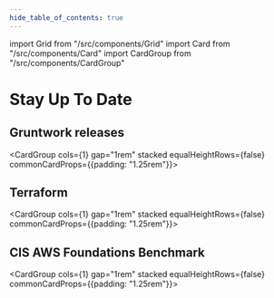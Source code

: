 ```yaml
---
hide_table_of_contents: true
---
```


import Grid from "/src/components/Grid"
import Card from "/src/components/Card"
import CardGroup from "/src/components/CardGroup"

# Stay Up To Date

<Grid cols={3} gap="4rem">

<span>

## Gruntwork releases

<CardGroup cols={1} gap="1rem" stacked equalHeightRows={false} commonCardProps={{padding: "1.25rem"}}>

<Card title="Update to 2024-10" href="/guides/stay-up-to-date/releases/2024-10" />
<Card title="Update to 2024-09" href="/guides/stay-up-to-date/releases/2024-09" />
<Card title="Update to 2024-08" href="/guides/stay-up-to-date/releases/2024-08" />
<Card title="Update to 2024-07" href="/guides/stay-up-to-date/releases/2024-07" />
<Card title="Update to 2024-06" href="/guides/stay-up-to-date/releases/2024-06" />
<Card title="Update to 2024-05" href="/guides/stay-up-to-date/releases/2024-05" />
<Card title="Update to 2024-04" href="/guides/stay-up-to-date/releases/2024-04" />
<Card title="Update to 2024-03" href="/guides/stay-up-to-date/releases/2024-03" />
<Card title="Update to 2024-02" href="/guides/stay-up-to-date/releases/2024-02" />
<Card title="Update to 2024-01" href="/guides/stay-up-to-date/releases/2024-01" />
<Card title="Update to 2023-12" href="/guides/stay-up-to-date/releases/2023-12" />
<Card title="Update to 2023-11" href="/guides/stay-up-to-date/releases/2023-11" />
<Card title="Update to 2023-10" href="/guides/stay-up-to-date/releases/2023-10" />
<Card title="Update to 2023-09" href="/guides/stay-up-to-date/releases/2023-09" />
<Card title="Update to 2023-08" href="/guides/stay-up-to-date/releases/2023-08" />
<Card title="Update to 2023-07" href="/guides/stay-up-to-date/releases/2023-07" />
<Card title="See older releases" href="/guides/stay-up-to-date/releases" />

</CardGroup>

</span>

<span>

## Terraform

<CardGroup cols={1} gap="1rem" stacked equalHeightRows={false} commonCardProps={{padding: "1.25rem"}}>

<Card
title="Update to version 1.1"
href="/guides/stay-up-to-date/terraform/terraform-1.1"
/>
<Card
  title="Update to version 1.X"
  href="/guides/stay-up-to-date/terraform/terraform-1.x"
  />
<Card
  title="Update to Terraform 15"
  href="/guides/stay-up-to-date/terraform/terraform-15"
  />
<Card
  title="Update to Terraform 14"
  href="/guides/stay-up-to-date/terraform/terraform-14"
  />
<Card
  title="Update to Terraform 13"
  href="/guides/stay-up-to-date/terraform/terraform-13"
  />
<Card
  title="Update to Terraform 12"
  href="/guides/stay-up-to-date/terraform/terraform-12"
  />
<Card
  title="Update to Version 4 of the Terraform provider"
  href="/guides/stay-up-to-date/terraform/how-to-update-to-aws-provider-v4"
  />
<Card
  title="Update to Version 3 of the Terraform provider"
  href="/guides/stay-up-to-date/terraform/how-to-update-to-aws-provider-v3"
  />
<Card
  title="DRY your Reference Architecture"
  href="/guides/stay-up-to-date/terraform/how-to-dry-your-reference-architecture"
  />

</CardGroup>

</span>

<span>

## CIS AWS Foundations Benchmark

<CardGroup cols={1} gap="1rem" stacked equalHeightRows={false} commonCardProps={{padding: "1.25rem"}}>

<Card
title="Update to version 1.5.0"
href="/guides/stay-up-to-date/cis/cis-1.5.0"
/>

<Card
  title="Update to version 1.4.0"
  href="/guides/stay-up-to-date/cis/cis-1.4.0"
  />
<Card
  title="Update to version 1.3.0"
  href="/guides/stay-up-to-date/cis/cis-1.3.0"
  />

</CardGroup>

</span>

</Grid>


<!-- ##DOCS-SOURCER-START
{
  "sourcePlugin": "releases",
  "hash": "bbdb9a31997af7209f50e41b63676932"
}
##DOCS-SOURCER-END -->
